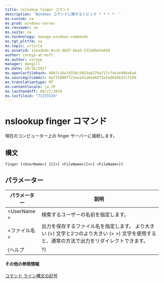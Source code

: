 ```yaml
---
title: nslookup finger コマンド
description: 'Windows コマンドに関するトピック * * * *- '
ms.custom: na
ms.prod: windows-server
ms.reviewer: na
ms.suite: na
ms.technology: manage-windows-commands
ms.tgt_pltfrm: na
ms.topic: article
ms.assetid: 11ea2bde-8ccb-4b87-bbad-231dd9e5e858
author: coreyp-at-msft
ms.author: coreyp
manager: dongill
ms.date: 10/16/2017
ms.openlocfilehash: 4067c16a7d338c5853a6179af17cf4e3e996e6a6
ms.sourcegitcommit: 6aff3d88ff22ea141a6ea6572a5ad8dd6321f199
ms.translationtype: MT
ms.contentlocale: ja-JP
ms.lasthandoff: 09/27/2019
ms.locfileid: "71373134"
---
```

# <a name="nslookup-finger-command"></a>nslookup finger コマンド



現在のコンピューター上の finger サーバーに接続します。

## <a name="syntax"></a>構文

```
finger [<UserName>] [{[>] <FileName>|[>>] <FileName>}]
```

## <a name="parameters"></a>パラメーター

|  パラメーター  |                                                                               説明                                                                               |
|-------------|-------------------------------------------------------------------------------------------------------------------------------------------------------------------------|
| \<UserName > |                                                               検索するユーザーの名前を指定します。                                                                |
| \<ファイル名 > | 出力を保存するファイル名を指定します。 より大きい (>) 文字と2つのより大きい (> >) 文字を使用すると、通常の方法で出力をリダイレクトできます。 |
|    {ヘルプ    |                                                                                   ?}                                                                                    |

#### <a name="additional-references"></a>その他の参照情報

[コマンド ライン構文の記号](command-line-syntax-key.md)